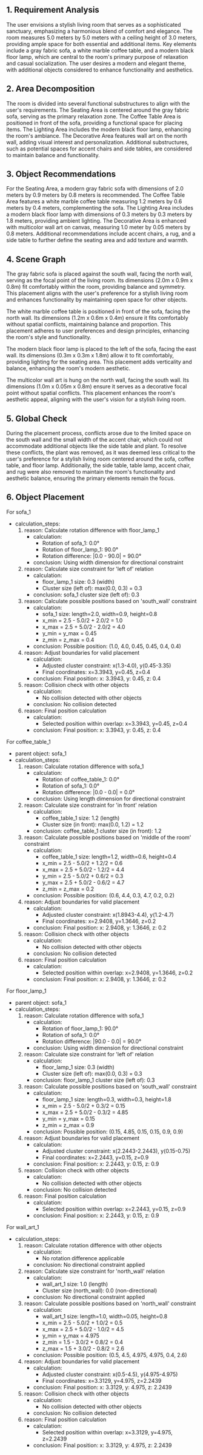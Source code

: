 ## 1. Requirement Analysis
The user envisions a stylish living room that serves as a sophisticated sanctuary, emphasizing a harmonious blend of comfort and elegance. The room measures 5.0 meters by 5.0 meters with a ceiling height of 3.0 meters, providing ample space for both essential and additional items. Key elements include a gray fabric sofa, a white marble coffee table, and a modern black floor lamp, which are central to the room's primary purpose of relaxation and casual socialization. The user desires a modern and elegant theme, with additional objects considered to enhance functionality and aesthetics.

## 2. Area Decomposition
The room is divided into several functional substructures to align with the user's requirements. The Seating Area is centered around the gray fabric sofa, serving as the primary relaxation zone. The Coffee Table Area is positioned in front of the sofa, providing a functional space for placing items. The Lighting Area includes the modern black floor lamp, enhancing the room's ambiance. The Decorative Area features wall art on the north wall, adding visual interest and personalization. Additional substructures, such as potential spaces for accent chairs and side tables, are considered to maintain balance and functionality.

## 3. Object Recommendations
For the Seating Area, a modern gray fabric sofa with dimensions of 2.0 meters by 0.9 meters by 0.8 meters is recommended. The Coffee Table Area features a white marble coffee table measuring 1.2 meters by 0.6 meters by 0.4 meters, complementing the sofa. The Lighting Area includes a modern black floor lamp with dimensions of 0.3 meters by 0.3 meters by 1.8 meters, providing ambient lighting. The Decorative Area is enhanced with multicolor wall art on canvas, measuring 1.0 meter by 0.05 meters by 0.8 meters. Additional recommendations include accent chairs, a rug, and a side table to further define the seating area and add texture and warmth.

## 4. Scene Graph
The gray fabric sofa is placed against the south wall, facing the north wall, serving as the focal point of the living room. Its dimensions (2.0m x 0.9m x 0.8m) fit comfortably within the room, providing balance and symmetry. This placement aligns with the user's preference for a stylish living room and enhances functionality by maintaining open space for other objects.

The white marble coffee table is positioned in front of the sofa, facing the north wall. Its dimensions (1.2m x 0.6m x 0.4m) ensure it fits comfortably without spatial conflicts, maintaining balance and proportion. This placement adheres to user preferences and design principles, enhancing the room's style and functionality.

The modern black floor lamp is placed to the left of the sofa, facing the east wall. Its dimensions (0.3m x 0.3m x 1.8m) allow it to fit comfortably, providing lighting for the seating area. This placement adds verticality and balance, enhancing the room's modern aesthetic.

The multicolor wall art is hung on the north wall, facing the south wall. Its dimensions (1.0m x 0.05m x 0.8m) ensure it serves as a decorative focal point without spatial conflicts. This placement enhances the room's aesthetic appeal, aligning with the user's vision for a stylish living room.

## 5. Global Check
During the placement process, conflicts arose due to the limited space on the south wall and the small width of the accent chair, which could not accommodate additional objects like the side table and plant. To resolve these conflicts, the plant was removed, as it was deemed less critical to the user's preference for a stylish living room centered around the sofa, coffee table, and floor lamp. Additionally, the side table, table lamp, accent chair, and rug were also removed to maintain the room's functionality and aesthetic balance, ensuring the primary elements remain the focus.

## 6. Object Placement
For sofa_1
- calculation_steps:
    1. reason: Calculate rotation difference with floor_lamp_1
        - calculation:
            - Rotation of sofa_1: 0.0°
            - Rotation of floor_lamp_1: 90.0°
            - Rotation difference: |0.0 - 90.0| = 90.0°
        - conclusion: Using width dimension for directional constraint
    2. reason: Calculate size constraint for 'left of' relation
        - calculation:
            - floor_lamp_1 size: 0.3 (width)
            - Cluster size (left of): max(0.0, 0.3) = 0.3
        - conclusion: sofa_1 cluster size (left of): 0.3
    3. reason: Calculate possible positions based on 'south_wall' constraint
        - calculation:
            - sofa_1 size: length=2.0, width=0.9, height=0.8
            - x_min = 2.5 - 5.0/2 + 2.0/2 = 1.0
            - x_max = 2.5 + 5.0/2 - 2.0/2 = 4.0
            - y_min = y_max = 0.45
            - z_min = z_max = 0.4
        - conclusion: Possible position: (1.0, 4.0, 0.45, 0.45, 0.4, 0.4)
    4. reason: Adjust boundaries for valid placement
        - calculation:
            - Adjusted cluster constraint: x(1.3-4.0), y(0.45-3.35)
            - Final coordinates: x=3.3943, y=0.45, z=0.4
        - conclusion: Final position: x: 3.3943, y: 0.45, z: 0.4
    5. reason: Collision check with other objects
        - calculation:
            - No collision detected with other objects
        - conclusion: No collision detected
    6. reason: Final position calculation
        - calculation:
            - Selected position within overlap: x=3.3943, y=0.45, z=0.4
        - conclusion: Final position: x: 3.3943, y: 0.45, z: 0.4

For coffee_table_1
- parent object: sofa_1
- calculation_steps:
    1. reason: Calculate rotation difference with sofa_1
        - calculation:
            - Rotation of coffee_table_1: 0.0°
            - Rotation of sofa_1: 0.0°
            - Rotation difference: |0.0 - 0.0| = 0.0°
        - conclusion: Using length dimension for directional constraint
    2. reason: Calculate size constraint for 'in front' relation
        - calculation:
            - coffee_table_1 size: 1.2 (length)
            - Cluster size (in front): max(0.0, 1.2) = 1.2
        - conclusion: coffee_table_1 cluster size (in front): 1.2
    3. reason: Calculate possible positions based on 'middle of the room' constraint
        - calculation:
            - coffee_table_1 size: length=1.2, width=0.6, height=0.4
            - x_min = 2.5 - 5.0/2 + 1.2/2 = 0.6
            - x_max = 2.5 + 5.0/2 - 1.2/2 = 4.4
            - y_min = 2.5 - 5.0/2 + 0.6/2 = 0.3
            - y_max = 2.5 + 5.0/2 - 0.6/2 = 4.7
            - z_min = z_max = 0.2
        - conclusion: Possible position: (0.6, 4.4, 0.3, 4.7, 0.2, 0.2)
    4. reason: Adjust boundaries for valid placement
        - calculation:
            - Adjusted cluster constraint: x(1.8943-4.4), y(1.2-4.7)
            - Final coordinates: x=2.9408, y=1.3646, z=0.2
        - conclusion: Final position: x: 2.9408, y: 1.3646, z: 0.2
    5. reason: Collision check with other objects
        - calculation:
            - No collision detected with other objects
        - conclusion: No collision detected
    6. reason: Final position calculation
        - calculation:
            - Selected position within overlap: x=2.9408, y=1.3646, z=0.2
        - conclusion: Final position: x: 2.9408, y: 1.3646, z: 0.2

For floor_lamp_1
- parent object: sofa_1
- calculation_steps:
    1. reason: Calculate rotation difference with sofa_1
        - calculation:
            - Rotation of floor_lamp_1: 90.0°
            - Rotation of sofa_1: 0.0°
            - Rotation difference: |90.0 - 0.0| = 90.0°
        - conclusion: Using width dimension for directional constraint
    2. reason: Calculate size constraint for 'left of' relation
        - calculation:
            - floor_lamp_1 size: 0.3 (width)
            - Cluster size (left of): max(0.0, 0.3) = 0.3
        - conclusion: floor_lamp_1 cluster size (left of): 0.3
    3. reason: Calculate possible positions based on 'south_wall' constraint
        - calculation:
            - floor_lamp_1 size: length=0.3, width=0.3, height=1.8
            - x_min = 2.5 - 5.0/2 + 0.3/2 = 0.15
            - x_max = 2.5 + 5.0/2 - 0.3/2 = 4.85
            - y_min = y_max = 0.15
            - z_min = z_max = 0.9
        - conclusion: Possible position: (0.15, 4.85, 0.15, 0.15, 0.9, 0.9)
    4. reason: Adjust boundaries for valid placement
        - calculation:
            - Adjusted cluster constraint: x(2.2443-2.2443), y(0.15-0.75)
            - Final coordinates: x=2.2443, y=0.15, z=0.9
        - conclusion: Final position: x: 2.2443, y: 0.15, z: 0.9
    5. reason: Collision check with other objects
        - calculation:
            - No collision detected with other objects
        - conclusion: No collision detected
    6. reason: Final position calculation
        - calculation:
            - Selected position within overlap: x=2.2443, y=0.15, z=0.9
        - conclusion: Final position: x: 2.2443, y: 0.15, z: 0.9

For wall_art_1
- calculation_steps:
    1. reason: Calculate rotation difference with other objects
        - calculation:
            - No rotation difference applicable
        - conclusion: No directional constraint applied
    2. reason: Calculate size constraint for 'north_wall' relation
        - calculation:
            - wall_art_1 size: 1.0 (length)
            - Cluster size (north_wall): 0.0 (non-directional)
        - conclusion: No directional constraint applied
    3. reason: Calculate possible positions based on 'north_wall' constraint
        - calculation:
            - wall_art_1 size: length=1.0, width=0.05, height=0.8
            - x_min = 2.5 - 5.0/2 + 1.0/2 = 0.5
            - x_max = 2.5 + 5.0/2 - 1.0/2 = 4.5
            - y_min = y_max = 4.975
            - z_min = 1.5 - 3.0/2 + 0.8/2 = 0.4
            - z_max = 1.5 + 3.0/2 - 0.8/2 = 2.6
        - conclusion: Possible position: (0.5, 4.5, 4.975, 4.975, 0.4, 2.6)
    4. reason: Adjust boundaries for valid placement
        - calculation:
            - Adjusted cluster constraint: x(0.5-4.5), y(4.975-4.975)
            - Final coordinates: x=3.3129, y=4.975, z=2.2439
        - conclusion: Final position: x: 3.3129, y: 4.975, z: 2.2439
    5. reason: Collision check with other objects
        - calculation:
            - No collision detected with other objects
        - conclusion: No collision detected
    6. reason: Final position calculation
        - calculation:
            - Selected position within overlap: x=3.3129, y=4.975, z=2.2439
        - conclusion: Final position: x: 3.3129, y: 4.975, z: 2.2439